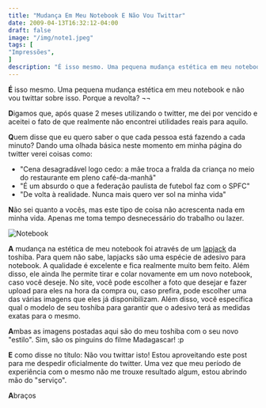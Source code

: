 ```yaml
---
title: "Mudança Em Meu Notebook E Não Vou Twittar"
date: 2009-04-13T16:32:12-04:00
draft: false
image: "/img/note1.jpeg"
tags: [
"Impressões",
]
description: "É isso mesmo. Uma pequena mudança estética em meu notebook e não vou twittar sobre isso. Porque a revolta? ¬¬"
---
```

**É** isso mesmo. Uma pequena mudança estética em meu notebook e não vou twittar sobre isso. Porque a revolta? ¬¬

**D**igamos que, após quase 2 meses utilizando o twitter, me dei por vencido e aceitei o fato de que realmente não encontrei utilidades reais para aquilo.

**Q**uem disse que eu quero saber o que cada pessoa está fazendo a cada minuto? Dando uma olhada básica neste momento em minha página do twitter verei coisas como:

* "Cena desagradável logo cedo: a mãe troca a fralda da criança no meio do restaurante em pleno café-da-manhã"
* "É um absurdo o que a federação paulista de futebol faz com o SPFC"
* "De volta à realidade. Nunca mais quero ver sol na minha vida"

**N**ão sei quanto a vocês, mas este tipo de coisa não acrescenta nada em minha vida. Apenas me toma tempo desnecessário do trabalho ou lazer.

![Notebook](/img/note2.jpeg)

**A** mudança na estética de meu notebook foi através de um [lapjack](https://www.lapjacks.com/) da toshiba. Para quem não sabe, lapjacks são uma espécie de adesivo para notebook. A qualidade é excelente e fica realmente muito bem feito. Além disso, ele ainda lhe permite tirar e colar novamente em um novo notebook, caso você deseje. No site, você pode escolher a foto que desejar e fazer upload para eles na hora da compra ou, caso prefira, pode escolher uma das várias imagens que eles já disponibilizam. Além disso, você especifica qual o modelo de seu toshiba para garantir que o adesivo terá as medidas exatas para o mesmo.

**A**mbas as imagens postadas aqui são do meu toshiba com o seu novo "estilo". Sim, são os pinguins do filme Madagascar! :p

**E** como disse no título: Não vou twittar isto! Estou aproveitando este post para me despedir oficialmente do twitter. Uma vez que meu período de experiência com o mesmo não me trouxe resultado algum, estou abrindo mão do "serviço".

**A**braços

